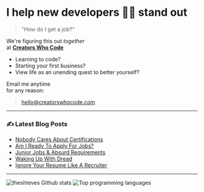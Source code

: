 # I help new developers 💃🕺 stand out

> "How do I get a job?"

We're figuring this out _together_
<br>at [**Creators Who Code**](https://creatorswhocode.com)

* Learning to code?
* Starting your first business?
* View life as an unending quest to better yourself?

Email me anytime
<br>for any reason:

> hello@creatorswhocode.com

---

### ✍️ Latest Blog Posts

<!-- BLOG-POST-LIST:START -->
- [Nobody Cares About Certifications](https://creatorswhocode.com/blog/bad-certifications)
- [Am I Ready To Apply For Jobs?](https://creatorswhocode.com/blog/start-today)
- [Junior Jobs &amp; Absurd Requirements](https://creatorswhocode.com/blog/junior-requirements)
- [Waking Up With Dread](https://creatorswhocode.com/blog/waking-up-with-dread)
- [Ignore Your Resume Like A Recruiter](https://creatorswhocode.com/blog/resume-advice)
<!-- BLOG-POST-LIST:END -->

---

![theshteves Github stats](https://github-readme-stats.vercel.app/api?username=theshteves&show_icons=true&count_private=true&hide=contribs)
![Top programming languages](https://github-readme-stats.vercel.app/api/top-langs/?username=theshteves&layout=compact)

